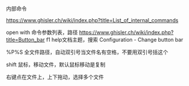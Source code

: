 
内部命令

https://www.ghisler.ch/wiki/index.php?title=List_of_internal_commands

open with 命令参数列表，路径
https://www.ghisler.ch/wiki/index.php?title=Button_bar
f1 help文档主题，搜索 Configuration - Change button bar

%P%S  全文件路径，自动双引号当文件名有空格，不要用双引号括这个

shift 鼠标，移动文件，默认鼠标移动是复制

右键点在文件上，上下拖动，选择多个文件


